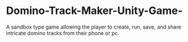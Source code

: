 # Domino-Track-Maker-Unity-Game-
A sandbox type game allowing the player to create, run, save, and share intricate domino tracks from their phone or pc.
